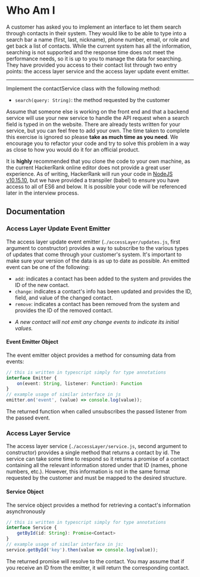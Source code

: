 # Who Am I

A customer has asked you to implement an interface to let them search through contacts in their system.
They would like to be able to type into a search bar a name (first, last, nickname), phone number, email, or
role and get back a list of contacts. While the current system has all the information, searching is not
supported and the response time does not meet the performance needs, so it is up to you to manage the data for
searching. They have provided you access to their contact list through two entry points:
the access layer service and the access layer update event emitter.

------
Implement the contactService class with the following method:

 - `search(query: String)`: the method requested by the customer

Assume that someone else is working on the front end and that a backend service will use your new service to handle
the API request when a search field is typed in on the website. There are already tests written for your service, but
you can feel free to add your own. The time taken to complete this exercise is ignored so please **take as much time
as you need**. We encourage you to refactor your code and try to solve this problem in a way as close to how you would
do it for an official product.

It is **highly** recommended that you clone the code to your own machine, as the current HackerRank online editor does
not provide a great user experience. As of writing, HackerRank will run your code in [NodeJS v10.15.10](https://www.hackerrank.com/environment),
but we have provided a transpiler (babel) to ensure you have access to all of ES6 and below. It is possible your code
will be referenced later in the interview process.

## Documentation

### Access Layer Update Event Emitter

The access layer update event emitter (`./accessLayer/updates.js`, first argument to constructor) provides a way to
subscribe to the various types of updates that come through your customer's system. It's important to make sure your version
of the data is as up to date as possible. An emitted event can be one of the following:

 - `add`: indicates a contact has been added to the system and provides the ID of the new contact.
 - `change`: indicates a contact's info has been updated and provides the ID, field, and value of the changed contact.
 - `remove`: indicates a contact has been removed from the system and provides the ID of the removed contact.

* _A new contact will not emit any change events to indicate its initial values._

#### Event Emitter Object

The event emitter object provides a method for consuming data from events:

```ts
// this is written in typescript simply for type annotations
interface Emitter {
    on(event: String, listener: Function): Function
}
// example usage of similar interface in js
emitter.on('event', (value) => console.log(value));
```

The returned function when called unsubscribes the passed listener from the passed event.

### Access Layer Service

The access layer service (`./accessLayer/service.js`, second argument to constructor) provides a single method
that returns a contact by id. The service can take some time to respond so it returns a promise of a contact containing
all the relevant information stored under that ID (names, phone numbers, etc.). However, this information is not in the
same format requested by the customer and must be mapped to the desired structure.

#### Service Object

The service object provides a method for retrieving a contact's information asynchronously

```ts
// this is written in typescript simply for type annotations
interface Service {
    getById(id: String): Promise<Contact>
}
// example usage of similar interface in js:
service.getById('key').then(value => console.log(value));
```

The returned promise will resolve to the contact. You may assume that if you receive an ID from the emitter, it will
return the corresponding contact.
